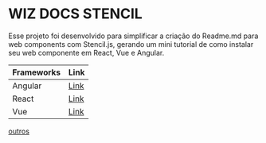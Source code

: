 # WIZ DOCS STENCIL
Esse projeto foi desenvolvido para simplificar a criação do Readme.md para web components com Stencil.js, 
gerando um mini tutorial de como instalar seu  web componente em React, Vue e Angular.

|Frameworks| Link|
|--|--|
|Angular| [Link](localhost:3000?framework=angular&npm=@wizsolucoes/wiz-tabs&tag=%20%3Cwiz-tabs%20vertical%3D%22false%22%3E%0A%20%20%20%20%3Cwiz-tab%20type%3D%22horizontal%22%20(openEvent)%3D%22openEvent(%24event)%22%20eventValue%3D'teste'%20active%3D%22false%22%3ENome%20da%20tab%3C%2Fwiz-tab%3E%0A%20%20%20%20%3Cwiz-tab%20type%3D%22horizontal%22%20(openEvent)%3D%22openEvent(%24event)%22%20eventValue%3D'teste'%20active%3D%22true%22%3ENome%20da%20tab%3C%2Fwiz-tab%3E%0A%20%20%3C%2Fwiz-tabs%3E)|
|React | [Link](localhost:3000?framework=react&npm=@wizsolucoes/wiz-tabs&tag=%20%3Cwiz-tabs%20vertical%3D%22false%22%3E%0A%20%20%20%20%3Cwiz-tab%20type%3D%22horizontal%22%20(openEvent)%3D%22openEvent(%24event)%22%20eventValue%3D'teste'%20active%3D%22false%22%3ENome%20da%20tab%3C%2Fwiz-tab%3E%0A%20%20%20%20%3Cwiz-tab%20type%3D%22horizontal%22%20(openEvent)%3D%22openEvent(%24event)%22%20eventValue%3D'teste'%20active%3D%22true%22%3ENome%20da%20tab%3C%2Fwiz-tab%3E%0A%20%20%3C%2Fwiz-tabs%3E)|
|Vue | [Link](localhost:3000?framework=vue&npm=@wizsolucoes/wiz-tabs&tag=%20%3Cwiz-tabs%20vertical%3D%22false%22%3E%0A%20%20%20%20%3Cwiz-tab%20type%3D%22horizontal%22%20(openEvent)%3D%22openEvent(%24event)%22%20eventValue%3D'teste'%20active%3D%22false%22%3ENome%20da%20tab%3C%2Fwiz-tab%3E%0A%20%20%20%20%3Cwiz-tab%20type%3D%22horizontal%22%20(openEvent)%3D%22openEvent(%24event)%22%20eventValue%3D'teste'%20active%3D%22true%22%3ENome%20da%20tab%3C%2Fwiz-tab%3E%0A%20%20%3C%2Fwiz-tabs%3E)|
[outros](https://stenciljs.com/docs/overview)
